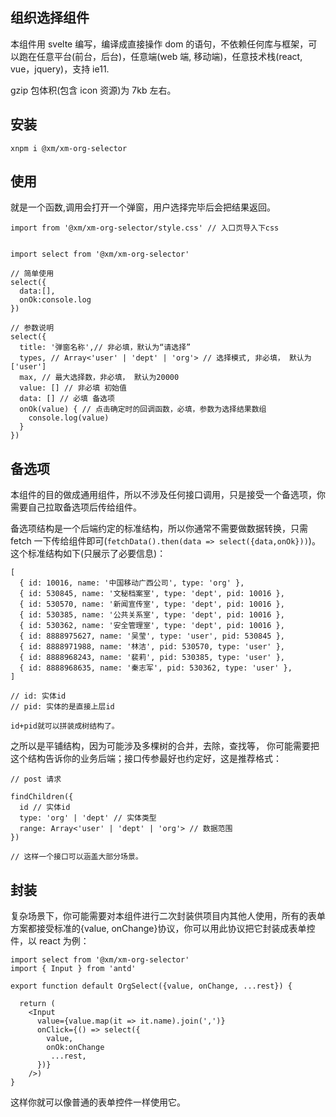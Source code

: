 ## 组织选择组件

本组件用 svelte 编写，编译成直接操作 dom 的语句，不依赖任何库与框架，可以跑在任意平台(前台，后台)，任意端(web 端, 移动端)，任意技术栈(react, vue，jquery)，支持 ie11.

gzip 包体积(包含 icon 资源)为 7kb 左右。

## 安装

```
xnpm i @xm/xm-org-selector
```

## 使用

就是一个函数,调用会打开一个弹窗，用户选择完毕后会把结果返回。

```
import from '@xm/xm-org-selector/style.css' // 入口页导入下css


import select from '@xm/xm-org-selector'

// 简单使用
select({
  data:[],
  onOk:console.log
})

// 参数说明
select({
  title: '弹窗名称',// 非必填，默认为“请选择”
  types, // Array<'user' | 'dept' | 'org'> // 选择模式, 非必填， 默认为['user']
  max, // 最大选择数，非必填， 默认为20000
  value: [] // 非必填 初始值
  data: [] // 必填 备选项
  onOk(value) { // 点击确定时的回调函数，必填，参数为选择结果数组
    console.log(value)
  }
})

```

## 备选项

本组件的目的做成通用组件，所以不涉及任何接口调用，只是接受一个备选项，你需要自己拉取备选项后传给组件。

备选项结构是一个后端约定的标准结构，所以你通常不需要做数据转换，只需 fetch 一下传给组件即可(`fetchData().then(data => select({data,onOk}))`)。这个标准结构如下(只展示了必要信息)：

```
[
  { id: 10016, name: '中国移动广西公司', type: 'org' },
  { id: 530845, name: '文秘档案室', type: 'dept', pid: 10016 },
  { id: 530570, name: '新闻宣传室', type: 'dept', pid: 10016 },
  { id: 530385, name: '公共关系室', type: 'dept', pid: 10016 },
  { id: 530362, name: '安全管理室', type: 'dept', pid: 10016 },
  { id: 8888975627, name: '吴莹', type: 'user', pid: 530845 },
  { id: 8888971988, name: '林洁', pid: 530570, type: 'user' },
  { id: 8888968243, name: '裴莉', pid: 530385, type: 'user' },
  { id: 8888968635, name: '秦志军', pid: 530362, type: 'user' },
]

// id: 实体id
// pid: 实体的是直接上层id

id+pid就可以拼装成树结构了。
```

之所以是平铺结构，因为可能涉及多棵树的合并，去除，查找等， 你可能需要把这个结构告诉你的业务后端；接口传参最好也约定好，这是推荐格式：

```
// post 请求

findChildren({
  id // 实体id
  type: 'org' | 'dept' // 实体类型
  range: Array<'user' | 'dept' | 'org'> // 数据范围
})

// 这样一个接口可以涵盖大部分场景。
```

## 封装

复杂场景下，你可能需要对本组件进行二次封装供项目内其他人使用，所有的表单方案都接受标准的{value, onChange}协议，你可以用此协议把它封装成表单控件，以 react 为例：

```
import select from '@xm/xm-org-selector'
import { Input } from 'antd'

export function default OrgSelect({value, onChange, ...rest}) {

  return (
    <Input
      value={value.map(it => it.name).join(',')}
      onClick={() => select({
        value,
        onOk:onChange
         ...rest,
      })}
    />)
}

```

这样你就可以像普通的表单控件一样使用它。
